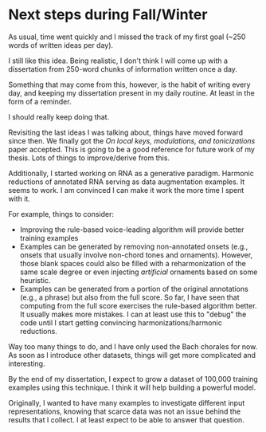 # Next steps during Fall/Winter

As usual, time went quickly and I missed the track of my first goal (~250 words of written ideas per day).

I still like this idea. Being realistic, I don't think I will come up with a dissertation from 250-word chunks of information written once a day. 

Something that may come from this, however, is the habit of writing every day, and keeping my dissertation present in my daily routine. At least in the form of a reminder.

I should really keep doing that.

Revisiting the last ideas I was talking about, things have moved forward since then. We finally got the *On local keys, modulations, and tonicizations* paper accepted. This is going to be a good reference for future work of my thesis. Lots of things to improve/derive from this.

Additionally, I started working on RNA as a generative paradigm. Harmonic reductions of annotated RNA serving as data augmentation examples. It seems to work. I am convinced I can make it work the more time I spent with it.

For example, things to consider:

- Improving the rule-based voice-leading algorithm will provide better training examples
- Examples can be generated by removing non-annotated onsets (e.g., onsets that usually involve non-chord tones and ornaments). However, those blank spaces could also be filled with a reharmonization of the same scale degree or even injecting *artificial* ornaments based on some heuristic.
- Examples can be generated from a portion of the original annotations (e.g., a phrase) but also from the full score. So far, I have seen that computing from the full score exercises the rule-based algorithm better. It usually makes more mistakes. I can at least use this to "debug" the code until I start getting convincing harmonizations/harmonic reductions.

Way too many things to do, and I have only used the Bach chorales for now. As soon as I introduce other datasets, things will get more complicated and interesting.

By the end of my dissertation, I expect to grow a dataset of 100,000 training examples using this technique. I think it will help building a powerful model.

Originally, I wanted to have many examples to investigate different input representations, knowing that scarce data was not an issue behind the results that I collect. I at least expect to be able to answer that question.